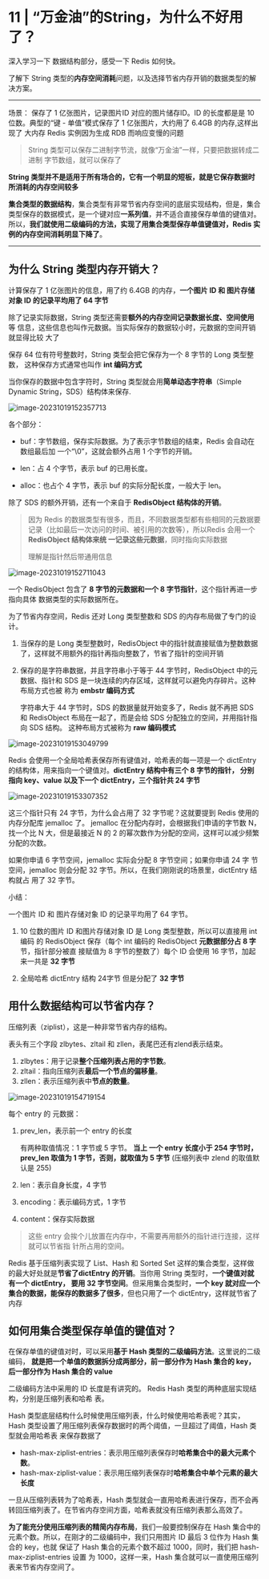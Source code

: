 # 11 | “万金油”的String，为什么不好用了？

深入学习一下 数据结构部分，感受一下 Redis 如何快。

了解下 String 类型的**内存空间消耗**问题，以及选择节省内存开销的数据类型的解决方案。

---

场景： 保存了 1 亿张图片，记录图片ID 对应的图片储存ID。ID 的长度都是是 10位数。典型的“键 - 单值”模式保存了 1 亿张图片，大约用了 6.4GB 的内存,这样出现了 大内存 Redis 实例因为生成 RDB 而响应变慢的问题

> String 类型可以保存二进制字节流，就像“万金油”一样，只要把数据转成二进制 字节数组，就可以保存了

**String 类型并不是适用于所有场合的，它有一个明显的短板，就是它保存数据时所消耗的内存空间较多**

**集合类型的数据结构**，集合类型有非常节省内存空间的底层实现结构，但是，集合类型保存的数据模式，是一个键对应**一系列值**，并不适合直接保存单值的键值对。所以，**我们就使用二级编码的方法，实现了用集合类型保存单值键值对，Redis 实例的内存空间消耗明显下降了**。

---

## 为什么 String 类型内存开销大？

计算保存了 1 亿张图片的信息，用了约 6.4GB 的内存，**一个图片 ID 和 图片存储对象 ID 的记录平均用了 64 字节**

除了记录实际数据，String 类型还需要**额外的内存空间记录数据长度、空间使用**等 信息，这些信息也叫作元数据。当实际保存的数据较小时，元数据的空间开销就显得比较 大了

保存 64 位有符号整数时，String 类型会把它保存为一个 8 字节的 Long 类型整数， 这种保存方式通常也叫作 **int 编码方式**

当你保存的数据中包含字符时，String 类型就会用**简单动态字符串**（Simple Dynamic String，SDS）结构体来保存.

![image-20231019152357713](./11_“万金油”的String，为什么不好用了？.assets/image-20231019152357713.png)

各个部分：

* buf：字节数组，保存实际数据。为了表示字节数组的结束，Redis 会自动在数组最后加 一个“\0”，这就会额外占用 1 个字节的开销。 

* len：占 4 个字节，表示 buf 的已用长度。 

* alloc：也占个 4 字节，表示 buf 的实际分配长度，一般大于 len。

除了 SDS 的额外开销，还有一个来自于 **RedisObject 结构体的开销**。

> 因为 Redis 的数据类型有很多，而且，不同数据类型都有些相同的元数据要记录（比如最后一次访问的时间、被引用的次数等），所以Redis 会用一个 **RedisObject 结构体来统 一记录这些元数据**，同时指向实际数据
>
> 理解是指针然后带通用信息

![image-20231019152711043](./11_“万金油”的String，为什么不好用了？.assets/image-20231019152711043-1697700435407-1.png)

一个 RedisObject 包含了 **8 字节的元数据和一个 8 字节指针**，这个指针再进一步指向具体 数据类型的实际数据所在。

为了节省内存空间，Redis 还对 Long 类型整数和 SDS 的内存布局做了专门的设计。

1. 当保存的是 Long 类型整数时，RedisObject 中的指针就直接赋值为整数数据 了，这样就不用额外的指针再指向整数了，节省了指针的空间开销

2. 保存的是字符串数据，并且字符串小于等于 44 字节时，RedisObject 中的元数据、指针和 SDS 是一块连续的内存区域，这样就可以避免内存碎片。这种布局方式也被 称为 **embstr 编码方式**

   字符串大于 44 字节时，SDS 的数据量就开始变多了，Redis 就不再把 SDS 和 RedisObject 布局在一起了，而是会给 SDS 分配独立的空间，并用指针指向 SDS 结构。 这种布局方式被称为 **raw 编码模式**

![image-20231019153049799](./11_“万金油”的String，为什么不好用了？.assets/image-20231019153049799.png)

Redis 会使用一个全局哈希表保存所有键值对，哈希表的每一项是一个 dictEntry 的结构体，用来指向一个键值对。**dictEntry 结构中有三个 8 字节的指针， 分别指向 key、value 以及下一个 dictEntry，三个指针共 24 字节**

![image-20231019153307352](./11_“万金油”的String，为什么不好用了？.assets/image-20231019153307352.png)

这三个指针只有 24 字节，为什么会占用了 32 字节呢？这就要提到 Redis 使用的内存分配库 jemalloc 了。 jemalloc 在分配内存时，会根据我们申请的字节数 N，找一个比 N 大，但是最接近 N 的 2 的幂次数作为分配的空间，这样可以减少频繁分配的次数。

如果你申请 6 字节空间，jemalloc 实际会分配 8 字节空间；如果你申请 24 字 节空间，jemalloc 则会分配 32 字节。所以，在我们刚刚说的场景里，dictEntry 结构就占 用了 32 字节。

小结：

一个图片 ID 和 图片存储对象 ID 的记录平均用了 64 字节。

1. 10 位数的图片 ID 和图片存储对象 ID 是 Long 类型整数，所以可以直接用 int 编码 的 RedisObject 保存（每个 int 编码的 RedisObject **元数据部分占 8 字**节，指针部分被直 接赋值为 8 字节的整数了）每个 ID 会使用 16 字节，加起来一共是 **32 字节**

2. 全局哈希 dictEntry 结构 24字节 但是分配了 **32 字节**

## 用什么数据结构可以节省内存？

压缩列表（ziplist），这是一种非常节省内存的结构。

表头有三个字段 zlbytes、zltail 和 zllen，表尾巴还有zlend表示结束。

1. zlbytes：用于记录**整个压缩列表占用的字节数**。
2. zltail：指向压缩列表**最后一个节点的偏移量**。
3. zllen：表示压缩列表中**节点的数量**。

![image-20231019154719154](./11_“万金油”的String，为什么不好用了？.assets/image-20231019154719154.png)

每个 entry 的 元数据：

1. prev_len，表示前一个 entry 的长度

   有两种取值情况：1 字节或 5 字节。 **当上 一个 entry 长度小于 254 字节时，prev_len 取值为 1 字节，否则，就取值为 5 字节** (压缩列表中 zlend 的取值默认是 255)

2. len：表示自身长度，4 字节

3. encoding：表示编码方式，1 字节

4. content：保存实际数据

> 这些 entry 会挨个儿放置在内存中，不需要再用额外的指针进行连接，这样就可以节省指 针所占用的空间。

Redis 基于压缩列表实现了 List、Hash 和 Sorted Set 这样的集合类型，这样做的最大好处就是**节省了dictEntry 的开销**。当你用 String 类型时，**一个键值对就有一个 dictEntry， 要用 32 字节空间**。但采用集合类型时，**一个 key 就对应一个集合的数据，能保存的数据多了很多**，但也只用了一个 dictEntry，这样就节省了内存

## 如何用集合类型保存单值的键值对？

在保存单值的键值对时，可以采用**基于 Hash 类型的二级编码方法**。这里说的二级编码， **就是把一个单值的数据拆分成两部分，前一部分作为 Hash 集合的 key，后一部分作为 Hash 集合的 value**

二级编码方法中采用的 ID 长度是有讲究的。 Redis Hash 类型的两种底层实现结构，分别是压缩列表和哈希 表。

Hash 类型底层结构什么时候使用压缩列表，什么时候使用哈希表呢？其实，Hash 类型设置了用压缩列表保存数据时的两个阈值，一旦超过了阈值，Hash 类型就会用哈希表 来保存数据了

* hash-max-ziplist-entries：表示用压缩列表保存时**哈希集合中的最大元素个数**。 
* hash-max-ziplist-value：表示用压缩列表保存时**哈希集合中单个元素的最大长度**

一旦从压缩列表转为了哈希表，Hash 类型就会一直用哈希表进行保存，而不会再转回压缩列表了。在节省内存空间方面，哈希表就没有压缩列表那么高效了。

**为了能充分使用压缩列表的精简内存布局**，我们一般要控制保存在 Hash 集合中的元素个数。所以，在刚才的二级编码中，我们只用图片 ID 最后 3 位作为 Hash 集合的 key，也就 保证了 Hash 集合的元素个数不超过 1000，同时，我们把 hash-max-ziplist-entries 设置 为 1000，这样一来，Hash 集合就可以一直使用压缩列表来节省内存空间了。





































